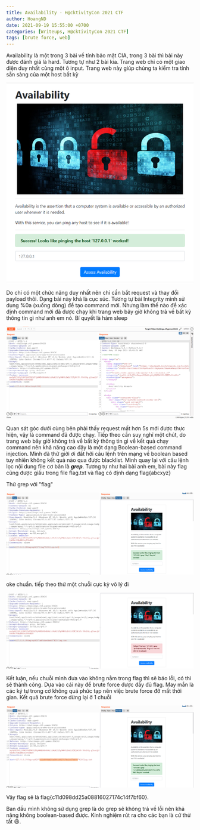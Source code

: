 ```yaml
---
title: Availability - H@cktivityCon 2021 CTF
author: HoangND
date: 2021-09-19 15:55:00 +0700
categories: [Writeups, H@cktivityCon 2021 CTF]
tags: [brute force, web]
---
```


Availability là một trong 3 bài về tính bảo mật CIA, trong 3 bài thì bài này được đánh giá là hard. Tương tự như 2 bài kia. Trang web chỉ có một giao diện duy nhất cùng một ô input.
Trang web này giúp chúng ta kiểm tra tính sẵn sàng của một host bất kỳ

![image](/assets/posts/availability/1.png)

Do chỉ có một chức năng duy nhất nên chỉ cần bắt request và thay đổi payload thôi. Dạng bài này khá là cục súc. Tương tự bài Integrity mình sử dụng %0a (xuống dòng) để tạo command mới.
Nhưng làm thế nào để xác định command mới đã được chạy khi trang web bây giờ không trả về bất kỳ thông tin gì như anh em nó. Bí quyết là hàm sleep

![image](/assets/posts/availability/2.png)

Quan sát góc dưới cùng bên phải thấy request mất hơn 5s mới được thực hiện, vậy là command đã được chạy. Tiếp theo cần suy nghĩ một chút, do trang web bây giờ không trả về bất kỳ thông tin gì 
về kết quả chạy command nên khả năng cao đây là một dạng Boolean-based command injection. Mình đã thử giời ơi đất hỡi câu lệnh trên mạng về boolean based tuy nhiên không kết quả nào qua được blacklist.
Mình quay lại với câu lệnh lọc nội dung file cơ bản là ***grep***. Tương tự như hai bài anh em, bài này flag cũng được giấu trong file flag.txt và flag có định dạng flag{abcxyz}

Thử grep với "flag"

![image](/assets/posts/availability/3.png)

oke chuẩn. tiếp theo thử một chuỗi cực kỳ vô lý đi

![image](/assets/posts/availability/4.png)

Kết luận, nếu chuỗi mình đưa vào không nằm trong flag thì sẽ báo lỗi, có thì sẽ thành công. Dựa vào cái này để brute force được đầy đủ flag. May mắn là các ký tự trong cờ không quá phức tạp nên việc brute force đỡ mất thời gian.
Kết quả brute force dừng lại ở 1 chuỗi

![image](/assets/posts/availability/5.png)

Vậy flag sẽ là flag{c11d098dd25a08816027174c14f7bf60}.

Ban đầu mình không sử dụng grep là do grep sẽ không trả về lỗi nên khả năng không boolean-based được. Kinh nghiệm rút ra cho các bạn là cứ thử tất 😆.

